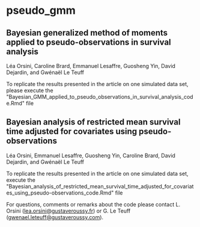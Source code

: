 # pseudo_gmm

## Bayesian generalized method of moments applied to pseudo-observations in survival analysis

Léa Orsini, Caroline Brard, Emmanuel Lesaffre, Guosheng Yin, David Dejardin, and Gwénaël Le Teuff

To replicate the results presented in the article on one simulated data set, please execute the "Bayesian_GMM_applied_to_pseudo_observations_in_survival_analysis_code.Rmd" file

## Bayesian analysis of restricted mean survival time adjusted for covariates using pseudo-observations

Léa Orsini, Emmanuel Lesaffre, Guosheng Yin, Caroline Brard, David Dejardin, and Gwénaël Le Teuff

To replicate the results presented in the article on one simulated data set, execute the "Bayesian_analysis_of_restricted_mean_survival_time_adjusted_for_covariates_using_pseudo-observations_code.Rmd" file

For questions, comments or remarks about the code please contact L. Orsini (lea.orsini@gustaveroussy.fr) or G. Le Teuff (gwenael.leteuff@gustaveroussy.com).


